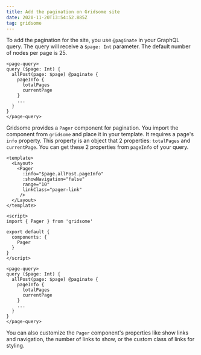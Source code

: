```yaml
---
title: Add the pagination on Gridsome site
date: 2020-11-20T13:54:52.885Z
tag: gridsome
---
```

To add the pagination for the site, you use `@paginate` in your GraphQL query. The query will receive a `$page: Int` parameter. The default number of nodes per page is 25. 

```
<page-query>
query ($page: Int) {
  allPost(page: $page) @paginate {
    pageInfo {
      totalPages
      currentPage
    }
    ...
  }
}
</page-query>
```

Gridsome provides a `Pager` component for pagination. You import the component from `gridsome` and place it in your template. It requires a page's `info` property. This property is an object that 2 properties: `totalPages` and `currentPage`. You can get these 2 properties from `pageInfo` of your query.

```
<template>
  <Layout>
    <Pager 
      :info="$page.allPost.pageInfo" 
      :showNavigation="false" 
      range="10"
      linkClass="pager-link"
     />
  </Layout>
</template>

<script>
import { Pager } from 'gridsome'

export default {
  components: {
    Pager
  }
}
</script>

<page-query>
query ($page: Int) {
  allPost(page: $page) @paginate {
    pageInfo {
      totalPages
      currentPage
    }
    ...
  }
}
</page-query>
```

You can also customize the `Pager` component's properties like show links and navigation, the number of links to show, or the custom class of links for styling.